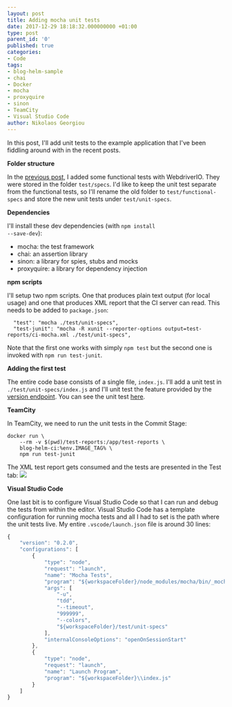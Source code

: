 ```yaml
---
layout: post
title: Adding mocha unit tests
date: 2017-12-29 18:18:32.000000000 +01:00
type: post
parent_id: '0'
published: true
categories:
- Code
tags:
- blog-helm-sample
- chai
- Docker
- mocha
- proxyquire
- sinon
- TeamCity
- Visual Studio Code
author: Nikolaos Georgiou
---
```


In this post, I'll add unit tests to the example application that I've been fiddling around with in the recent posts.

<!--more-->

<strong>Folder structure</strong>

In the <a href="{{ site.baseurl }}/2017/12/29/adding-webdriverio-tests.html">previous post</a>, I added some functional tests with WebdriverIO. They were stored in the folder <code>test/specs</code>. I'd like to keep the unit test separate from the functional tests, so I'll rename the old folder to <code>test/functional-specs</code> and store the new unit tests under <code>test/unit-specs</code>.

<strong>Dependencies</strong>

I'll install these dev dependencies (with <code>npm install --save-dev</code>):
<ul>
<li>mocha: the test framework</li>
<li>chai: an assertion library</li>
<li>sinon: a library for spies, stubs and mocks</li>
<li>proxyquire: a library for dependency injection</li>
</ul>

<strong>npm scripts</strong>

I'll setup two npm scripts. One that produces plain text output (for local usage) and one that produces XML report that the CI server can read. This needs to be added to <code>package.json</code>:

```
  "test": "mocha ./test/unit-specs",
  "test-junit": "mocha -R xunit --reporter-options output=test-reports/ci-mocha.xml ./test/unit-specs",
```

Note that the first one works with simply <code>npm test</code> but the second one is invoked with <code>npm run test-junit</code>.

<strong>Adding the first test</strong>

The entire code base consists of a single file, <code>index.js</code>. I'll add a unit test in <code>./test/unit-specs/index.js</code> and I'll unit test the feature provided by the <a href="{{ site.baseurl }}/2017/12/29/waiting-for-the-correct-version-after-deployment.html">version endpoint</a>. You can see the unit test <a href="https://github.com/ngeor/blog-helm/blob/v2.2.2/test/unit-specs/index.js">here</a>.

<strong>TeamCity</strong>

In TeamCity, we need to run the unit tests in the Commit Stage:

```
docker run \
    --rm -v $(pwd)/test-reports:/app/test-reports \
    blog-helm-ci:%env.IMAGE_TAG% \
    npm run test-junit
```

The XML test report gets consumed and the tests are presented in the Test tab:
<img src="{{ site.baseurl }}/assets/2017/12/29/18_12_36-blog-helm-__-commit-stage-_-2-2-2-29-dec-17-16_41-_-tests-e28094-teamcity.png" />

<strong>Visual Studio Code</strong>

One last bit is to configure Visual Studio Code so that I can run and debug the tests from within the editor. Visual Studio Code has a template configuration for running mocha tests and all I had to set is the path where the unit tests live. My entire <code>.vscode/launch.json</code> file is around 30 lines:

```javascript
{
    "version": "0.2.0",
    "configurations": [
        {
            "type": "node",
            "request": "launch",
            "name": "Mocha Tests",
            "program": "${workspaceFolder}/node_modules/mocha/bin/_mocha",
            "args": [
                "-u",
                "tdd",
                "--timeout",
                "999999",
                "--colors",
                "${workspaceFolder}/test/unit-specs"
            ],
            "internalConsoleOptions": "openOnSessionStart"
        },
        {
            "type": "node",
            "request": "launch",
            "name": "Launch Program",
            "program": "${workspaceFolder}\\index.js"
        }
    ]
}
```

